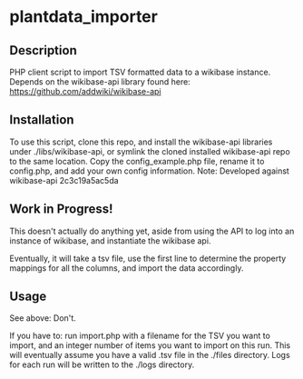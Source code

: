 plantdata_importer
=====

## Description

PHP client script to import TSV formatted data to a wikibase instance.
Depends on the wikibase-api library found here: 
https://github.com/addwiki/wikibase-api

## Installation

To use this script, clone this repo, and install the wikibase-api libraries under 
./libs/wikibase-api, or symlink the cloned installed wikibase-api repo to the 
same location.
Copy the config_example.php file, rename it to config.php, and add your own 
config information.
Note: Developed against wikibase-api 2c3c19a5ac5da

## Work in Progress!
This doesn't actually do anything yet, 
aside from using the API to log into an instance of wikibase, 
and instantiate the wikibase api.

Eventually, it will take a tsv file, use the first line to determine the 
property mappings for all the columns, and import the data accordingly.

## Usage
See above: Don't.

If you have to: run import.php with a filename for the TSV you want to import, 
and an integer number of items you want to import on this run. This will 
eventually assume you have a valid .tsv file in the ./files directory. Logs for 
each run will be written to the ./logs directory.